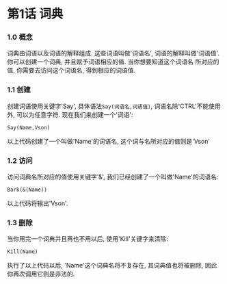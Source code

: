 # 第1话 词典
### 1.0 概念
词典由词语以及词语的解释组成. 这些词语叫做'词语名', 词语的解释叫做'词语值'. 你可以创建一个词典, 并且赋予词语相应的值. 当你想要知道这个词语名
所对应的值, 你需要去访问这个词语名, 得到相应的词语值.

### 1.1 创建
创建词语使用关键字'Say', 具体语法`Say(词语名,词语值)`, 词语名除'CTRL'不能使用外, 可以为任意字符. 现在我们来创建一个'词语':
```
Say(Name,Vson)
```
以上代码创建了一个叫做'Name'的词语名, 这个词与名所对应的值则是'Vson'

### 1.2 访问
访问词典名所对应的值使用关键字'&', 我们已经创建了一个叫做'Name'的词语名:
```
Bark(&(Name))
```
以上代码将输出'Vson'.

### 1.3 删除
当你用完一个词典并且再也不用以后, 使用'Kill'关键字来清除:
```
Kill(Name)
```
执行了以上代码以后, 'Name'这个词典名将不复存在, 其词典值也将被删除, 因此你再次调用它则是非法的.
